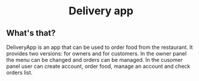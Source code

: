 <h1 align="center">Delivery app</h1>
<h2>What's that?</h2>
<p>DeliveryApp is an app that can be used to order food from the restaurant. It provides two versions: for owners and for customers. In the owner panel the menu can be changed and orders can be managed. In the cusomer panel user can create account, order food, manage an account and check orders list.</p>
